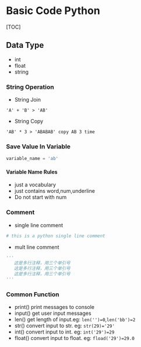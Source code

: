 # Basic Code Python

[TOC]

## Data Type

- int
- float
- string

### String Operation

- String Join

```code
'A' + 'B' > 'AB'

```

- String Copy

```code
'AB' * 3 > 'ABABAB' copy AB 3 time
```

### Save Value In Variable

```python
variable_name = 'ab'
```

#### Variable Name Rules

- just a vocabulary
- just contains word,num,underline
- Do not start with num

### Comment

- single line comment
  
```python
# this is a python single line comment
```

- mult line comment
  
```python
''' 
   这是多行注释，用三个单引号
   这是多行注释，用三个单引号
   这是多行注释，用三个单引号
'''
```

### Common Function

- print()
print messages to console
- input()
get user input messages
- len()
get length of input.eg: `len('')=0`,`len('bb')=2`
- str()
convert input to str. eg: `str(29)='29'`
- int()
convert input to int. eg: `int('29')=29`
- float()
convert input to float. eg: `fload('29')=29.0`